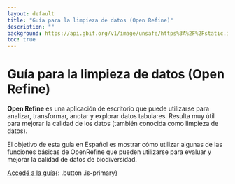 ```yaml
---
layout: default
title: "Guía para la limpieza de datos (Open Refine)"
description: ""
background: https://api.gbif.org/v1/image/unsafe/https%3A%2F%2Fstatic.inaturalist.org%2Fphotos%2F110871053%2Foriginal.jpg%3F1611360477
toc: true
---
```


# Guía para la limpieza de datos (Open Refine)

**Open Refine** es una aplicación de escritorio que puede utilizarse para analizar, transformar, anotar y explorar datos tabulares. Resulta muy útil para mejorar la calidad de los datos (también conocida como limpieza de datos).

El objetivo de esta guía en Español es mostrar cómo utilizar algunas de las funciones básicas de OpenRefine que pueden utilizarse para evaluar y mejorar la calidad de datos de biodiversidad.

[Accedé a la guía](https://docs.gbif.org/sensitive-species-best-practices/master/en/){: .button .is-primary}